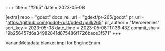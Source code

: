 +++
title = "#265"
date = 2023-05-08

[extra]
repo = "gdext"
docs_rel_url = "gdext/pr-265/godot"
pr_url = "https://github.com/godot-rust/gdext/pull/265"
pr_author = "Mercerenies"
sort_key = 2023-05-08
date_time = 2023-05-08T17:36:43Z
commit_sha = "9b256457d6a34982841d875486f1726bace3f571"
+++

VariantMetadata blanket impl for EngineEnum
